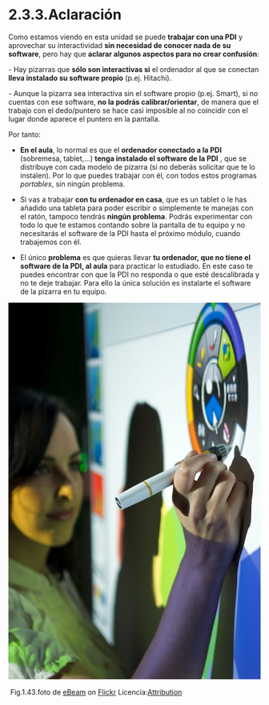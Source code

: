 # 2.3.3.Aclaración

Como estamos viendo en esta unidad se puede **trabajar con una PDI** y aprovechar su interactividad **sin necesidad de conocer nada de su software**, pero hay que **aclarar algunos aspectos para no crear confusión**:

\- Hay pizarras que **sólo son interactivas si** el ordenador al que se conectan **lleva instalado su software propio** (p.ej. Hitachi).

\- Aunque la pizarra sea interactiva sin el software propio (p.ej. Smart), si no cuentas con ese software, **no la podrás calibrar/orientar**, de manera que el trabajo con el dedo/puntero se hace casi imposible al no coincidir con el lugar donde aparece el puntero en la pantalla.

Por tanto:

*   **En el aula**, lo normal es que el **ordenador conectado a la PDI** (sobremesa, tablet,...) **tenga instalado el software de la PDI** , que se distribuye con cada modelo de pizarra (si no deberás solicitar que te lo instalen). Por lo que puedes trabajar con él, con todos estos programas _portables_, sin ningún problema.  
      
    
*   Si vas a trabajar **con tu ordenador en casa**, que es un tablet o le has añadido una tableta para poder escribir o simplemente te manejas con el ratón, tampoco tendrás **ningún problema**. Podrás experimentar con todo lo que te estamos contando sobre la pantalla de tu equipo y no necesitarás el software de la PDI hasta el próximo módulo, cuando trabajemos con él.

*   El único **problema** es que quieras llevar **tu ordenador, que no tiene el software de la PDI, al aula** para practicar lo estudiado. En este caso te puedes encontrar con que la PDI no responda o que esté descalibrada y no te deje trabajar. Para ello la única solución es instalarte el software de la pizarra en tu equipo.


![fig1.43](img/ebean.jpg)  

 Fig.1.43.foto de [eBeam](http://es.fotopedia.com/redirect?u=http%3A%2F%2Fwww.flickr.com%2Fphotos%2F27769950%40N06) on [Flickr](http://es.fotopedia.com/redirect?u=http%3A%2F%2Fwww.flickr.com%2Fphotos%2F27769950%40N06%2F3586287989) Licencia:[Attribution](http://es.fotopedia.com/redirect?u=http%3A%2F%2Fcreativecommons.org%2Flicenses%2Fby%2F2.0%2F)

